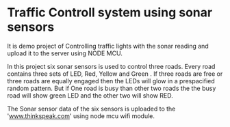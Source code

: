 # Traffic Controll system using sonar sensors 
It is demo project of Controlling traffic lights with the sonar reading and upload it to the server using NODE MCU. 

In this project six sonar sensors is used to control three roads. Every road contains three sets of LED, Red, Yellow and Green . If three roads are free or three roads are equally engaged then the LEDs will glow in a prespacified random pattern. But if One road is busy than other two roads the the busy road will show green LED and the other two will show RED.

The Sonar sensor data of the six sensors is uploaded to the 'www.thinkspeak.com' using node mcu wifi module.

